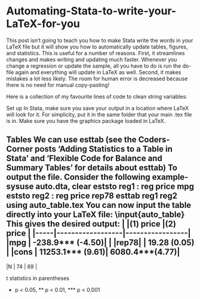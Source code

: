 # Automating-Stata-to-write-your-LaTeX-for-you

This post isn’t going to teach you how to make Stata write the words in your LaTeX file but it will show you how to automatically update tables, figures, and statistics. This is useful for a number of reasons. First, it streamlines changes and makes writing and updating much faster. Whenever you change a regression or update the sample, all you have to do is run the do-file again and everything will update in LaTeX as well. Second, it makes mistakes a lot less likely. The room for human error is decreased because there is no need for manual copy-pasting!

Here is a collection of my favourite lines of code to clean string variables: 

Set up
In Stata, make sure you save your output in a location where LaTeX will look for it. For simplicity, put it in the same folder that your main .tex file is in. Make sure you have the graphicx package loaded in LaTeX.

Tables
We can use esttab (see the Coders-Corner posts ‘Adding Statistics to a Table in Stata’ and ‘Flexible Code for Balance and Summary Tables’ for details about esttab) To output the file. Consider the following example- 
sysuse auto.dta, clear
eststo reg1 : reg price mpg
eststo reg2 : reg price rep78
esttab reg1 reg2 using auto_table.tex
You can now input the table directly into your LaTeX file:
\input{auto_table}
This gives the desired output:
|     |(1) price         |(2) price        | 
|-----|------------------|-----------------|
|mpg  |	-238.9***	(-4.50)|                 |
|rep78|	                 |	19.28 (0.05)   |
|cons	| 11253.1*** (9.61)|	6080.4***(4.77)|
--------------------------------------------
|N    |	74               |	69             |

t statistics in parentheses
* p < 0.05, ** p < 0.01, *** p < 0.001



